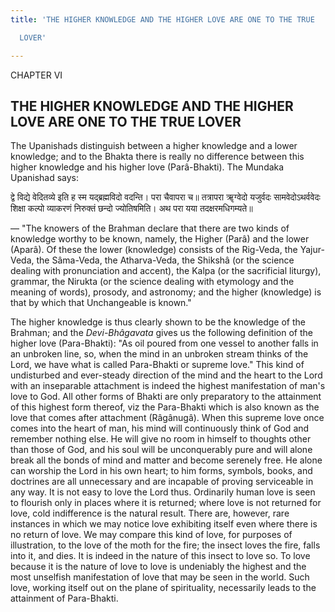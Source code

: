 ```yaml
---
title: 'THE HIGHER KNOWLEDGE AND THE HIGHER LOVE ARE ONE TO THE TRUE

  LOVER'

---
```





  

CHAPTER VI

## THE HIGHER KNOWLEDGE AND THE HIGHER LOVE ARE ONE TO THE TRUE LOVER

The Upanishads distinguish between a higher knowledge and a lower
knowledge; and to the Bhakta there is really no difference between this
higher knowledge and his higher love (Parâ-Bhakti). The Mundaka
Upanishad says:

द्वे विद्ये वेदितव्ये इति ह स्म यद्ब्रह्मविदो वदन्ति। परा चैवापरा च॥
तत्रापरा ॠग्वेदो यजुर्वदः सामवेदोऽथर्ववेदः शिक्षा कल्पो व्याकरणं
निरुक्तं छन्दो ज्योतिषमिति। अथ परा यया तदक्षरमधिगम्यते॥

— "The knowers of the Brahman declare that there are two kinds of
knowledge worthy to be known, namely, the Higher (Parâ) and the lower
(Aparâ). Of these the lower (knowledge) consists of the Rig-Veda, the
Yajur-Veda, the Sâma-Veda, the Atharva-Veda, the Shikshâ (or the science
dealing with pronunciation and accent), the Kalpa (or the sacrificial
liturgy), grammar, the Nirukta (or the science dealing with etymology
and the meaning of words), prosody, and astronomy; and the higher
(knowledge) is that by which that Unchangeable is known."

The higher knowledge is thus clearly shown to be the knowledge of the
Brahman; and the *Devi-Bhâgavata* gives us the following definition of
the higher love (Para-Bhakti): "As oil poured from one vessel to another
falls in an unbroken line, so, when the mind in an unbroken stream
thinks of the Lord, we have what is called Para-Bhakti or supreme love."
This kind of undisturbed and ever-steady direction of the mind and the
heart to the Lord with an inseparable attachment is indeed the highest
manifestation of man's love to God. All other forms of Bhakti are only
preparatory to the attainment of this highest form thereof, viz the
Para-Bhakti which is also known as the love that comes after attachment
(Râgânugâ). When this supreme love once comes into the heart of man, his
mind will continuously think of God and remember nothing else. He will
give no room in himself to thoughts other than those of God, and his
soul will be unconquerably pure and will alone break all the bonds of
mind and matter and become serenely free. He alone can worship the Lord
in his own heart; to him forms, symbols, books, and doctrines are all
unnecessary and are incapable of proving serviceable in any way. It is
not easy to love the Lord thus. Ordinarily human love is seen to
flourish only in places where it is returned; where love is not returned
for love, cold indifference is the natural result. There are, however,
rare instances in which we may notice love exhibiting itself even where
there is no return of love. We may compare this kind of love, for
purposes of illustration, to the love of the moth for the fire; the
insect loves the fire, falls into it, and dies. It is indeed in the
nature of this insect to love so. To love because it is the nature of
love to love is undeniably the highest and the most unselfish
manifestation of love that may be seen in the world. Such love, working
itself out on the plane of spirituality, necessarily leads to the
attainment of Para-Bhakti.


